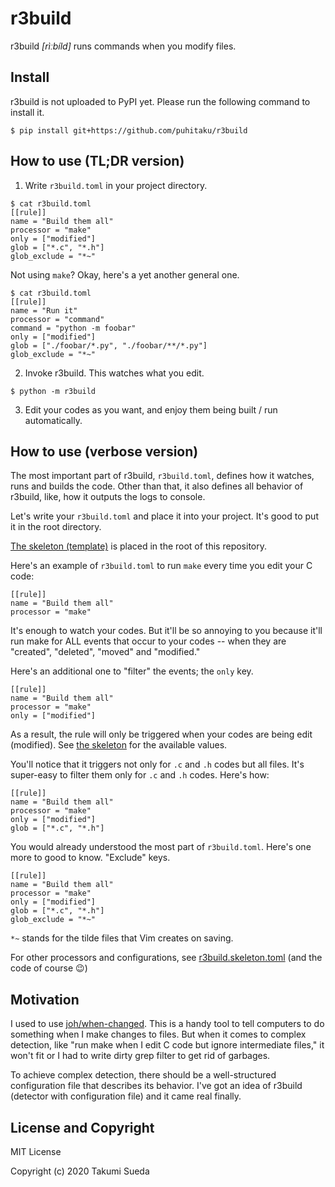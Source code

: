 r3build
=======

r3build _[rìːbíld]_ runs commands when you modify files.


Install
-------

r3build is not uploaded to PyPI yet. Please run the following command to install it.

```
$ pip install git+https://github.com/puhitaku/r3build
```


How to use (TL;DR version)
--------------------------

1. Write `r3build.toml` in your project directory.

```
$ cat r3build.toml
[[rule]]
name = "Build them all"
processor = "make"
only = ["modified"]
glob = ["*.c", "*.h"]
glob_exclude = "*~"
```

Not using `make`? Okay, here's a yet another general one.

```
$ cat r3build.toml
[[rule]]
name = "Run it"
processor = "command"
command = "python -m foobar"
only = ["modified"]
glob = ["./foobar/*.py", "./foobar/**/*.py"]
glob_exclude = "*~"
```

2. Invoke r3build. This watches what you edit.

```
$ python -m r3build
```

3. Edit your codes as you want, and enjoy them being built / run automatically.


How to use (verbose version)
----------------------------

The most important part of r3build, `r3build.toml`, defines how it watches, runs and builds the code.
Other than that, it also defines all behavior of r3build, like, how it outputs the logs to console.

Let's write your `r3build.toml` and place it into your project. It's good to put it in the root directory.

[The skeleton (template)](r3build.skeleton.toml) is placed in the root of this repository.

Here's an example of `r3build.toml` to run `make` every time you edit your C code:

```
[[rule]]
name = "Build them all"
processor = "make"
```

It's enough to watch your codes. But it'll be so annoying to you because it'll run make for ALL events
that occur to your codes -- when they are "created", "deleted", "moved" and "modified."

Here's an additional one to "filter" the events; the `only` key.

```
[[rule]]
name = "Build them all"
processor = "make"
only = ["modified"]
```

As a result, the rule will only be triggered when your codes are being edit (modified).
See [the skeleton](r3build.skeleton.toml) for the available values.

You'll notice that it triggers not only for `.c` and `.h` codes but all files.
It's super-easy to filter them only for `.c` and `.h` codes. Here's how:

```
[[rule]]
name = "Build them all"
processor = "make"
only = ["modified"]
glob = ["*.c", "*.h"]
```

You would already understood the most part of `r3build.toml`.
Here's one more to good to know. "Exclude" keys.

```
[[rule]]
name = "Build them all"
processor = "make"
only = ["modified"]
glob = ["*.c", "*.h"]
glob_exclude = "*~"
```

`*~` stands for the tilde files that Vim creates on saving.

For other processors and configurations, see [r3build.skeleton.toml](r3build.skeleton.toml) (and the code of course :wink:)


Motivation
----------

I used to use [joh/when-changed](https://github.com/joh/when-changed). This is a handy tool to tell computers to do something when I make changes to files. But when it comes to complex detection, like "run make when I edit C code but ignore intermediate files," it won't fit or I had to write dirty grep filter to get rid of garbages.

To achieve complex detection, there should be a well-structured configuration file that describes its behavior. I've got an idea of r3build (detector with configuration file) and it came real finally.


License and Copyright
---------------------

MIT License

Copyright (c) 2020 Takumi Sueda


